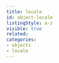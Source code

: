 ```yaml
---
title: locale
id: object-locale
listingStyle: a-z
visible: true
related:
categories:
- objects
- locale
---
```

